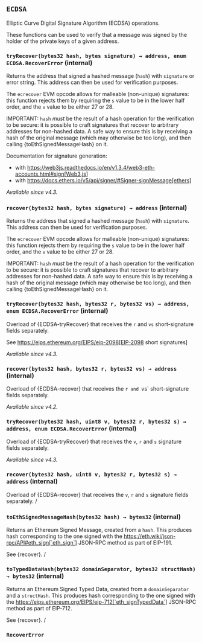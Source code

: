 ## `ECDSA`



Elliptic Curve Digital Signature Algorithm (ECDSA) operations.

These functions can be used to verify that a message was signed by the holder
of the private keys of a given address.


### `tryRecover(bytes32 hash, bytes signature) → address, enum ECDSA.RecoverError` (internal)



Returns the address that signed a hashed message (`hash`) with
`signature` or error string. This address can then be used for verification purposes.

The `ecrecover` EVM opcode allows for malleable (non-unique) signatures:
this function rejects them by requiring the `s` value to be in the lower
half order, and the `v` value to be either 27 or 28.

IMPORTANT: `hash` _must_ be the result of a hash operation for the
verification to be secure: it is possible to craft signatures that
recover to arbitrary addresses for non-hashed data. A safe way to ensure
this is by receiving a hash of the original message (which may otherwise
be too long), and then calling {toEthSignedMessageHash} on it.

Documentation for signature generation:
- with https://web3js.readthedocs.io/en/v1.3.4/web3-eth-accounts.html#sign[Web3.js]
- with https://docs.ethers.io/v5/api/signer/#Signer-signMessage[ethers]

_Available since v4.3._

### `recover(bytes32 hash, bytes signature) → address` (internal)



Returns the address that signed a hashed message (`hash`) with
`signature`. This address can then be used for verification purposes.

The `ecrecover` EVM opcode allows for malleable (non-unique) signatures:
this function rejects them by requiring the `s` value to be in the lower
half order, and the `v` value to be either 27 or 28.

IMPORTANT: `hash` _must_ be the result of a hash operation for the
verification to be secure: it is possible to craft signatures that
recover to arbitrary addresses for non-hashed data. A safe way to ensure
this is by receiving a hash of the original message (which may otherwise
be too long), and then calling {toEthSignedMessageHash} on it.

### `tryRecover(bytes32 hash, bytes32 r, bytes32 vs) → address, enum ECDSA.RecoverError` (internal)



Overload of {ECDSA-tryRecover} that receives the `r` and `vs` short-signature fields separately.

See https://eips.ethereum.org/EIPS/eip-2098[EIP-2098 short signatures]

_Available since v4.3._

### `recover(bytes32 hash, bytes32 r, bytes32 vs) → address` (internal)



Overload of {ECDSA-recover} that receives the `r and `vs` short-signature fields separately.

_Available since v4.2._

### `tryRecover(bytes32 hash, uint8 v, bytes32 r, bytes32 s) → address, enum ECDSA.RecoverError` (internal)



Overload of {ECDSA-tryRecover} that receives the `v`,
`r` and `s` signature fields separately.

_Available since v4.3._

### `recover(bytes32 hash, uint8 v, bytes32 r, bytes32 s) → address` (internal)



Overload of {ECDSA-recover} that receives the `v`,
`r` and `s` signature fields separately.
/

### `toEthSignedMessageHash(bytes32 hash) → bytes32` (internal)



Returns an Ethereum Signed Message, created from a `hash`. This
produces hash corresponding to the one signed with the
https://eth.wiki/json-rpc/API#eth_sign[`eth_sign`]
JSON-RPC method as part of EIP-191.

See {recover}.
/

### `toTypedDataHash(bytes32 domainSeparator, bytes32 structHash) → bytes32` (internal)



Returns an Ethereum Signed Typed Data, created from a
`domainSeparator` and a `structHash`. This produces hash corresponding
to the one signed with the
https://eips.ethereum.org/EIPS/eip-712[`eth_signTypedData`]
JSON-RPC method as part of EIP-712.

See {recover}.
/




### `RecoverError`

















